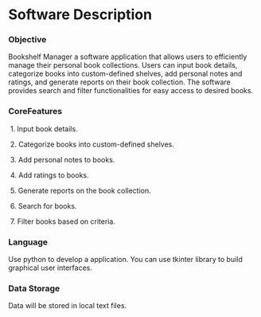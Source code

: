 # Software Description

### Objective

Bookshelf Manager a software application that allows users to efficiently manage their personal book collections. Users can input book details, categorize books into custom-defined shelves, add personal notes and ratings, and generate reports on their book collection. The software provides search and filter functionalities for easy access to desired books.

### CoreFeatures

​	1.	Input book details.

​	2.	Categorize books into custom-defined shelves.

​	3.	Add personal notes to books.

​	4.	Add ratings to books.

​	5.	Generate reports on the book collection.

​	6.	Search for books.

​	7.	Filter books based on criteria.

### Language

Use python to develop a application. You can use tkinter library to build graphical user interfaces.

### Data Storage

Data will be stored in local text files.